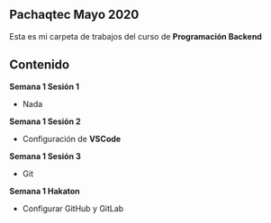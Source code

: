 

## Pachaqtec Mayo 2020
Esta es mi carpeta de trabajos del curso de **Programación Backend**

## Contenido

**Semana 1 Sesión 1**

-   Nada

**Semana 1 Sesión 2**

-   Configuración de  **VSCode**

**Semana 1 Sesión 3**

-   Git

**Semana 1 Hakaton**

-   Configurar GitHub y GitLab


<!--stackedit_data:
eyJoaXN0b3J5IjpbMTgwNTk0OTAwOV19
-->